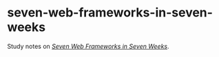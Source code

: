 # seven-web-frameworks-in-seven-weeks

Study notes on [*Seven Web Frameworks in Seven Weeks*](https://pragprog.com/book/7web/seven-web-frameworks-in-seven-weeks).
